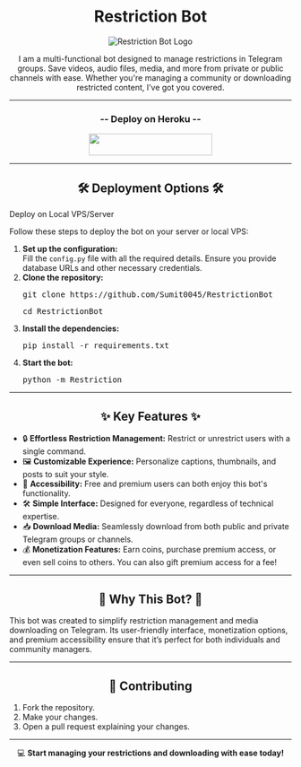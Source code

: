 <h1 align="center">Restriction Bot</h1>

<p align="center">
  <img src="https://envs.sh/8y2.jpg" alt="Restriction Bot Logo" />
</p>

<p align="center">
  I am a multi-functional bot designed to manage restrictions in Telegram groups. Save videos, audio files, media, and more from private or public channels with ease. Whether you're managing a community or downloading restricted content, I’ve got you covered.
</p>

---

<h3 align="center">-- Deploy on Heroku --</h3>
<p align="center">
  <a href="https://dashboard.heroku.com/new?template=https://github.com/Sumit0045/RestrictionBot">
    <img src="https://img.shields.io/badge/Deploy%20On%20Heroku-black?style=for-the-badge&logo=heroku" width="220" height="38.45"/>
  </a>
</p>

---

<h2 align="center">🛠️ Deployment Options 🛠️</h2>
<p>Deploy on Local VPS/Server</p>

<p>Follow these steps to deploy the bot on your server or local VPS:</p>

<ol>
  <li>
    <b>Set up the configuration:</b><br>
    Fill the <code>config.py</code> file with all the required details. Ensure you provide database URLs and other necessary credentials.
  </li>
  <li>
    <b>Clone the repository:</b><br>
    <pre>git clone https://github.com/Sumit0045/RestrictionBot</pre>
    <pre>cd RestrictionBot</pre>
  </li>
  <li>
    <b>Install the dependencies:</b><br>
    <pre>pip install -r requirements.txt</pre>
  </li>
  <li>
    <b>Start the bot:</b><br>
    <pre>python -m Restriction</pre>
  </li>
</ol>

---

<h2 align="center">✨ Key Features ✨</h2>
<ul>
  <li>🔒 <b>Effortless Restriction Management:</b> Restrict or unrestrict users with a single command.</li>
  <li>🖼️ <b>Customizable Experience:</b> Personalize captions, thumbnails, and posts to suit your style.</li>
  <li>💎 <b>Accessibility:</b> Free and premium users can both enjoy this bot's functionality.</li>
  <li>🛠️ <b>Simple Interface:</b> Designed for everyone, regardless of technical expertise.</li>
  <li>📥 <b>Download Media:</b> Seamlessly download from both public and private Telegram groups or channels.</li>
  <li>💰 <b>Monetization Features:</b> Earn coins, purchase premium access, or even sell coins to others. You can also gift premium access for a fee!</li>
</ul>

---

<h2 align="center">📜 Why This Bot? 📜</h2>
<p>
  This bot was created to simplify restriction management and media downloading on Telegram. Its user-friendly interface, monetization options, and premium accessibility ensure that it’s perfect for both individuals and community managers.
</p>

---

<h2 align="center">📩 Contributing</h2>
<ol>
  <li>Fork the repository.</li>
  <li>Make your changes.</li>
  <li>Open a pull request explaining your changes.</li>
</ol>

---

<p align="center">
  💻 <b>Start managing your restrictions and downloading with ease today!</b>
</p>
